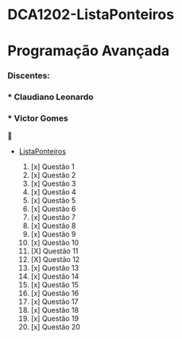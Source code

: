 # DCA1202-ListaPonteiros
# Programação Avançada

### Discentes:
 ### * Claudiano Leonardo
 ### * Victor Gomes

 :file_folder: 
  * [ListaPonteiros]()

    1. [x] Questão 1
    2. [x] Questão 2
    3. [x] Questão 3
    4. [x] Questão 4
    5. [x] Questão 5
    6. [x] Questão 6
    7. [x] Questão 7
    8. [x] Questão 8
    9. [x] Questão 9
    10. [x] Questão 10
    11. [X] Questão 11
    12. [X] Questão 12
    13. [x] Questão 13
    14. [x] Questão 14
    15. [x] Questão 15
    16. [x] Questão 16
    17. [x] Questão 17
    18. [x] Questão 18
    19. [x] Questão 19
    20. [x] Questão 20
